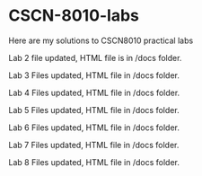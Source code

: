 # CSCN-8010-labs
Here are my solutions to CSCN8010 practical labs

Lab 2 file updated, HTML file is in /docs folder.

Lab 3 Files updated, HTML file in /docs folder.

Lab 4 Files updated, HTML file in /docs folder.

Lab 5 Files updated, HTML file in /docs folder.

Lab 6 Files updated, HTML file in /docs folder.

Lab 7 Files updated, HTML file in /docs folder.

Lab 8 Files updated, HTML file in /docs folder.

